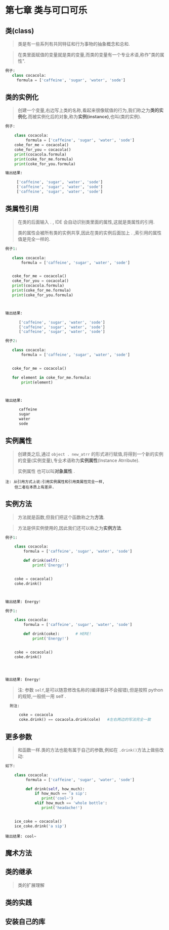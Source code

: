 # 第七章 类与可口可乐

## 类(class)

> 类是有一些系列有共同特征和行为事物的抽象概念和总和.

> 在类里面赋值的变量就是类的变量,而类的变量有一个专业术语,称作"类的属性".

```py
例子:
   class cocacola:
     formula = ['caffeine', 'sugar', 'water', 'sode']
```

## 类的实例化

> 创建一个变量,右边写上类的名称,看起来很像赋值的行为,我们称之为**类的实例化**.而被实例化后的对象,称为**实例(instance)**,也叫(类的实例).

```py
例子:

    class cocacola:
         formula = ['caffeine', 'sugar', 'water', 'sode']
    coke_for_me = cocacola()
    coke_for_you = cocacola()
    print(cocacola.formula)
    print(coke_for_me.formula)
    print(coke_for_you.formula)


```

```py
输出结果:

     ['caffeine', 'sugar', 'water', 'sode']
     ['caffeine', 'sugar', 'water', 'sode']
     ['caffeine', 'sugar', 'water', 'sode']
```

## 类属性引用

> 在类的后面输入 . , IDE 会自动识别类里面的属性,这就是类属性的引用.
>
> 类的属性会被所有类的实例共享,因此在类的实例后面加上 . ,索引用的属性值是完全一样的.

```py
例子1:

   class cocacola:
       formula = ['caffeine', 'sugar', 'water', 'sode']


   coke_for_me = cocacola()
   coke_for_you = cocacola()
   print(cocacola.formula)
   print(coke_for_me.formula)
   print(coke_for_you.formula)



输出结果:

      ['caffeine', 'sugar', 'water', 'sode']
      ['caffeine', 'sugar', 'water', 'sode']
      ['caffeine', 'sugar', 'water', 'sode']
```

```py
例子2:

   class cocacola:
       formula = ['caffeine', 'sugar', 'water', 'sode']


   coke_for_me = cocacola()

   for element in coke_for_me.formula:
       print(element)



输出结果:

      caffeine
      sugar
      water
      sode
```

## 实例属性

> 创建类之后,通过 `object . new_atrr` 的形式进行赋值,将得到一个新的实例的变量(实例变量),专业术语称为**实例属性**(Instance Atrribute).
>
> 实例属性 也可以叫**对象属性** .

```
注: 从引用方式上说:引用实例属性和引用类属性完全一样,
    但二者在本质上有差异.
```

## 实例方法

> 方法就是函数,但我们把这个函数称之为**方法**.

> 方法是供实例使用的,因此我们还可以称之为**实例方法**.

```py
例子1:

    class cocacola:
        formula = ['caffeine', 'sugar', 'water', 'sode']

        def drink(self):
            print('Energy!')


    coke = cocacola()
    coke.drink()



输出结果: Energy!
```

```py
例子1:

    class cocacola:
        formula = ['caffeine', 'sugar', 'water', 'sode']

        def drink(coke):       # HERE!
            print('Energy!')


    coke = cocacola()
    coke.drink()




输出结果: Energy!

```

> 注: 参数 `self`,是可以随意修改名称的(编译器并不会报错),但是按照 python 的规矩,一般统一用 self .

```py
  附注:

      coke = cocacola
      coke.drink() == cocacola.drink(cole)   #左右两边的写法完全一致


```

## 更多参数

> 和函数一样.类的方法也能有属于自己的参数,例如在 `.drink()`方法上做些改动:

```py
如下:

    class cocacola:
         formula = ['caffeine', 'sugar', 'water', 'sode']

         def drink(self, how_much):
             if how_much == 'a sip':
                print('cool~')
             elif how_much == 'whole bottle':
                print('headache!')


    ice_coke = cocacola()
    ice_coke.drink('a sip')


```

```
输出结果: cool~
```

## 魔术方法

## 类的继承

> 类的扩展理解

## 类的实践

## 安装自己的库
